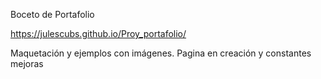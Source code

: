 Boceto de Portafolio

https://julescubs.github.io/Proy_portafolio/

Maquetación y ejemplos con imágenes.
Pagina en creación y constantes mejoras

